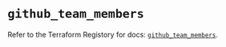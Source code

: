 # `github_team_members`

Refer to the Terraform Registory for docs: [`github_team_members`](https://registry.terraform.io/providers/integrations/github/5.28.0/docs/resources/team_members).
